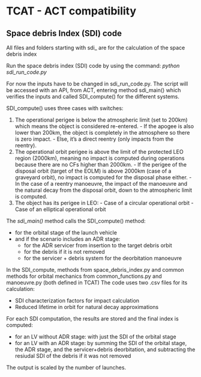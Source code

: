 # TCAT - ACT compatibility
## Space debris Index (SDI) code

All files and folders starting with sdi_ are for the calculation of the space debris index

Run the space debris index (SDI) code by using the command: _python sdi_run_code.py_

For now the inputs have to be changed in sdi_run_code.py. The script will be accessed with an API, from ACT, entering method sdi_main() which verifies the inputs and called SDI_compute() for the different systems.

SDI_compute() uses three cases with switches:
  1. The operational perigee is below the atmospheric limit (set to 200km) which means the object is considered re-entered.
    - If the apogee is also lower than 200km, the object is completely in the atmosphere so there is zero impact.
    - Else, it’s a direct reentry (only impacts from the reentry).
  2. The operational orbit perigee is above the limit of the protected LEO region (2000km), meaning no impact is computed during operations because there are no CFs higher than 2000km.
    - If the perigee of the disposal orbit (target of the EOLM) is above 2000km (case of a graveyard orbit), no impact is computed for the disposal phase either.
    - In the case of a reentry manoeuvre, the impact of the manoeuvre and the natural decay from the disposal orbit, down to the atmospheric limit is computed.
  3. The object has its perigee in LEO:
    - Case of a circular operational orbit
    - Case of an elliptical operational orbit

The _sdi_main()_ method calls the SDI_compute() method:
- for the orbital stage of the launch vehicle
- and if the scenario includes an ADR stage: 
    - for the ADR servicer from insertion to the target debris orbit
    - for the debris if it is not removed
    - for the servicer + debris system for the deorbitation manoeuvre

In the SDI_compute, methods from space_debris_index.py and common methods for orbital mechanics from common_functions.py and manoeuvre.py (both defined in TCAT)
The code uses two .csv files for its calculation:
- SDI characterization factors for impact calculation
- Reduced lifetime in orbit for natural decay approximations 

For each SDI computation, the results are stored and the final index is computed:
- for an LV without ADR stage: with just the SDI of the orbital stage
- for an LV with an ADR stage: by summing the SDI of the orbital stage, the ADR stage, and the servicer+debris deorbitation, and subtracting the resiudal SDI of the debris if it was not removed

The output is scaled by the number of launches.
